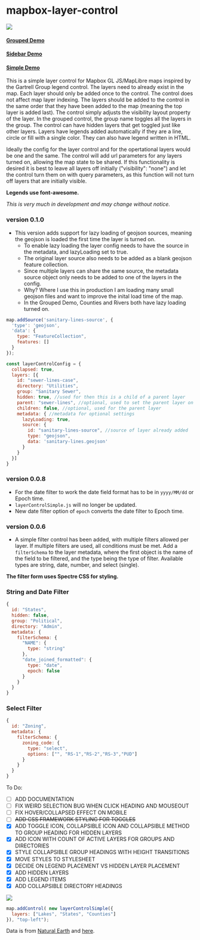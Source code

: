 # mapbox-layer-control


![](mgl-lc-grouped.gif)

#### [Grouped Demo](https://reyemtm.github.io/mapbox-layer-control/example/grouped.html?rivers=true&riversCase=true&States=true&states-fill=true#4.11/38.61/-96.05)

#### [Sidebar Demo](https://reyemtm.github.io/mapbox-layer-control/example/grouped.html)

#### [Simple Demo](https://reyemtm.github.io/mapbox-layer-control/example/simple.html)

This is a simple layer control for Mapbox GL JS/MapLibre maps inspired by the Gartrell Group legend control. The layers need to already exist in the map. Each layer should only be added once to the control. The control does not affect map layer indexing. The layers should be added to the control in the same order that they have been added to the map (meaning the top layer is added last). The control simply adjusts the visibility layout property of the layer. In the grouped control, the group name toggles all the layers in the group. The control can have hidden layers that get toggled just like other layers. Layers have legends added automatically if they are a line, circle or fill with a single color. They can also have legend written in HTML.

Ideally the config for the layer control and for the opertational layers would be one and the same. The control will add url parameters for any layers turned on, allowing the map state to be shared. If this functionality is desired it is best to leave all layers off initially ("visibility": "none") and let the control turn them on with query parameters, as this function will not turn off layers that are initially visible.

**Legends use font-awesome.**

*This is very much in development and may change without notice.*


### version 0.1.0
- This version adds support for lazy loading of geojson sources, meaning the geojson is loaded the first time the layer is turned on.
  - To enable lazy loading the layer config needs to have the source in the metadata, and lazyLoading set to true.
  - The original layer source also needs to be added as a blank geojson feature collection.
  - Since multiple layers can share the same source, the metadata source object only needs to be added to one of the layers in the config.
  - Why? Where I use this in production I am loading many small geojson files and want to improve the inital load time of the map.
  - In the Grouped Demo, Counties and Rivers both have lazy loading turned on.
```JavaScript
map.addSource('sanitary-lines-source', {
  'type': 'geojson',
  'data': {
    type: "FeatureCollection",
    features: []
  }
});

const layerControlConfig = {
  collapsed: true,
  layers: [{
    id: "sewer-lines-case",
    directory: "Utilities",
    group: "Sanitary Sewer",
    hidden: true, //used for then this is a child of a parent layer
    parent: "sewer-lines", //optional, used to set the parent layer on the children
    children: false, //optional, used for the parent layer
    metadata: { //metadata for optional settings
      lazyLoading: true,
      source: {
        id: "sanitary-lines-source", //source of layer already added
        type: "geojson",
        data: 'sanitary-lines.geojson'
      }
    }
  }]
}
```


### version 0.0.8
- For the date filter to work the date field format has to be in ``yyyy/MM/dd`` or Epoch time.
- ``layerControlSimple.js`` will no longer be updated.
- New date filter option of `epoch` converts the date filter to Epoch time.

### version 0.0.6

- A simple filter control has been added, with multiple filters allowed per layer. If multiple filters are used, all conditions must be met. Add a ``filterSchema`` to the layer metadata, where the first object is the name of the field to be filtered, and the type being the type of filter. Available types are string, date, number, and select (single). 

**The filter form uses Spectre CSS for styling.**

### String and Date Filter

```JavaScript
{
  id: "States",
  hidden: false,
  group: "Political",
  directory: "Admin",
  metadata: {
    filterSchema: {
      "NAME": {
        type: "string"
      },
      "date_joined_formatted": {
        type: "date",
        epoch: false
      }
    }
  }
}
```

### Select Filter

```JavaScript
{
  id: "Zoning",
  metadata: {
    filterSchema: {
      zoning_code: {
        type: "select",
        options: ["", "RS-1","RS-2","RS-3","PUD"]  
      }
    }
  }
}
```

To Do:

* [ ] ADD DOCUMENTATION
* [ ] FIX WEIRD SELECTION BUG WHEN CLICK HEADING AND MOUSEOUT
* [ ] FIX HOVER/COLLAPSED EFFECT ON MOBILE
* [ ] ~~ADD CSS FRAMEWORK STYLING FOR TOGGLES~~
* [X] ADD TOGGLE ICON, COLLAPSIBLE ICON AND COLLAPSIBLE METHOD TO GROUP HEADING FOR HIDDEN LAYERS
* [X] ADD ICON WITH COUNT OF ACTIVE LAYERS FOR GROUPS AND DIRECTORIES
* [X] STYLE COLLAPSIBLE GROUP HEADINGS WITH HEIGHT TRANSITIONS
* [X] MOVE STYLES TO STYLESHEET
* [X] DECIDE ON LEGEND PLACEMENT VS HIDDEN LAYER PLACEMENT
* [x] ADD HIDDEN LAYERS
* [x] ADD LEGEND ITEMS
* [x] ADD COLLAPSIBLE DIRECTORY HEADINGS

![](simple.jpg)

```javascript
map.addControl( new layerControlSimple({
  layers: ["Lakes", "States", "Counties"]
}), "top-left");
```
Data is from [Natural Earth](https://www.naturalearthdata.com/) and [here](https://eric.clst.org/tech/usgeojson/).
